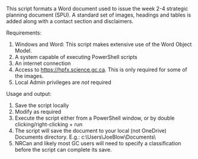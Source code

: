 This script formats a Word document used to issue the week 2-4 strategic planning document (SPU). A standard set of images, headings and tables is added along with a contact section and disclaimers.

Requirements: 
1. Windows and Word: This script makes extensive use of the Word Object Model. 
2. A system capable of executing PowerShell scripts
3. An internet connection
4. Access to https://hpfx.science.gc.ca. This is only required for some of the images.
5. Local Admin privileges are *not* required

Usage and output:
1. Save the script locally
2. Modify as required
3. Execute the script either from a PowerShell window, or by double clicking/right-clicking + run
4. The script will save the document to your local (not OneDrive) Documents directory. E.g.: c:\Users\JoeBlow\Documents\
5. NRCan and likely most GC users will need to specify a classification before the script can complete its save.
